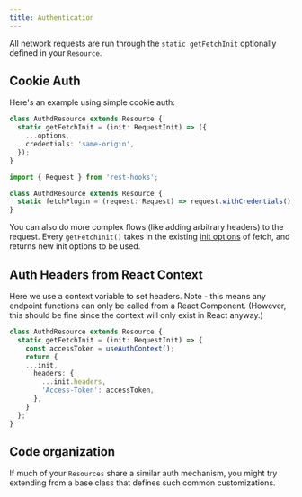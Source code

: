 ```yaml
---
title: Authentication
---
```


All network requests are run through the `static getFetchInit` optionally
defined in your `Resource`.

## Cookie Auth

Here's an example using simple cookie auth:

<!--DOCUSAURUS_CODE_TABS-->
<!--fetch-->

```typescript
class AuthdResource extends Resource {
  static getFetchInit = (init: RequestInit) => ({
    ...options,
    credentials: 'same-origin',
  });
}
```

<!--superagent-->

```typescript
import { Request } from 'rest-hooks';

class AuthdResource extends Resource {
  static fetchPlugin = (request: Request) => request.withCredentials();
}
```

<!--END_DOCUSAURUS_CODE_TABS-->

You can also do more complex flows (like adding arbitrary headers) to
the request. Every `getFetchInit()` takes in the existing [init options](https://developer.mozilla.org/en-US/docs/Web/API/WindowOrWorkerGlobalScope/fetch) of fetch, and returns new init options to be used.

## Auth Headers from React Context

Here we use a context variable to set headers. Note - this means any endpoint functions can only be
called from a React Component. (However, this should be fine since the context will only exist in React anyway.)

```typescript
class AuthdResource extends Resource {
  static getFetchInit = (init: RequestInit) => {
    const accessToken = useAuthContext();
    return {
    ...init,
      headers: {
        ...init.headers,
        'Access-Token': accessToken,
      },
    }
  };
}
```


## Code organization

If much of your `Resources` share a similar auth mechanism, you might
try extending from a base class that defines such common customizations.
